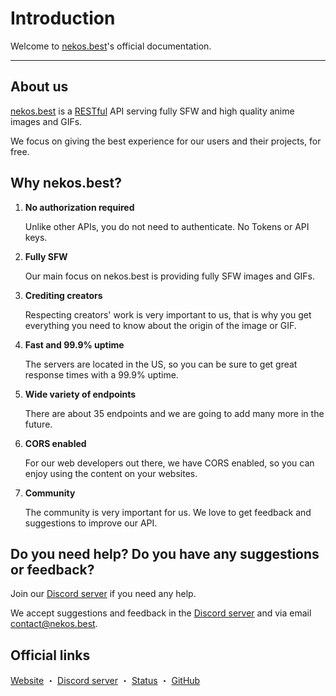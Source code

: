 <!-- markdownlint-disable MD036 -->

# Introduction

Welcome to [nekos.best](https://nekos.best)'s official documentation.

---

## About us

[nekos.best](https://nekos.best) is a [RESTful](https://en.wikipedia.org/wiki/Representational_state_transfer) API serving fully SFW and high quality anime images and GIFs.

We focus on giving the best experience for our users and their projects, for free.

## Why nekos.best?

1. **No authorization required**

    Unlike other APIs, you do not need to authenticate. No Tokens or API keys.

2. **Fully SFW**

    Our main focus on nekos.best is providing fully SFW images and GIFs.

3. **Crediting creators**

    Respecting creators' work is very important to us, that is why you get everything you need to know about the origin of the image or GIF.

4. **Fast and 99.9% uptime**

    The servers are located in the US, so you can be sure to get great response times with a 99.9% uptime.

5. **Wide variety of endpoints**

    There are about 35 endpoints and we are going to add many more in the future.

6. **CORS enabled**

    For our web developers out there, we have CORS enabled, so you can enjoy using the content on your websites.

7. **Community**

    The community is very important for us. We love to get feedback and suggestions to improve our API.

## Do you need help? Do you have any suggestions or feedback?

Join our [Discord server](https://nekos.best/discord?ref=docs) if you need any help.

We accept suggestions and feedback in the [Discord server](https://nekos.best/discord?ref=docs) and via email [contact@nekos.best](mailto:contact@nekos.best).

## Official links

[Website](https://nekos.best) ・ [Discord server](https://nekos.best/discord?ref=docs) ・ [Status](https://status.nekos.best) ・ [GitHub](https://github.com/nekos-best)
